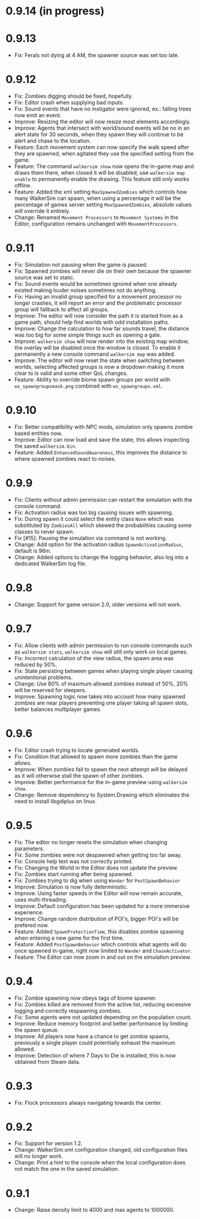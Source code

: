 # 0.9.14 (in progress)

# 0.9.13
- Fix: Ferals not dying at 4 AM, the spawner source was set too late.

# 0.9.12
- Fix: Zombies digging should be fixed, hopefully.
- Fix: Editor crash when supplying bad inputs.
- Fix: Sound events that have no instigator were ignored, ex.: falling trees now emit an event.
- Improve: Resizing the editor will now resize most elements accordingly.
- Improve: Agents that intersect with world/sound events will be no in an alert state for 30 seconds, when they spawn they will continue to be alert and chase to the location.
- Feature: Each movement system can now specify the walk speed after they are spawned, when agitated they use the specified setting from the game.
- Feature: The command `walkersim show` now opens the in-game map and draws them there, when closed it will be disabled, use `walkersim map enable` to permanently enable the drawing. This feature still only works offline.
- Feature: Added the xml setting `MaxSpawnedZombies` which controls how many WalkerSim can spawn, when using a percentage it will be the percentage of games server setting `MaxSpawnedZombies`, absolute values will override it entirely.
- Change: Renamed `Movement Processors` to `Movement Systems` in the Editor, configuration remains unchanged with `MovementProcessors`.

# 0.9.11
- Fix: Simulation not pausing when the game is paused.
- Fix: Spawned zombies will never die on their own because the spawner source was set to static.
- Fix: Sound events would be sometimes ignored when one already existed making louder noises sometimes not do anything.
- Fix: Having an invalid group specified for a movement processor no longer crashes, it will report an error and the problematic processor group will fallback to affect all groups.
- Improve: The editor will now consider the path it is started from as a game path, should help find worlds with odd installation paths.
- Improve: Change the calculation to how far sounds travel, the distance was too big for some simple things such as opening a gate.
- Improve: `walkersim show` will now render into the existing map window, the overlay will be disabled once the window is closed. To enable it permanently a new console command `walkersim map` was added.
- Improve: The editor will now reset the state when switching between worlds, selecting affected groups is now a dropdown making it more clear to is valid and some other QoL changes. 
- Feature: Ability to override biome spawn groups per world with `ws_spawngroupsmask.png` combined with `ws_spawngroups.xml`.

# 0.9.10
- Fix: Better compatibility with NPC mods, simulation only spawns zombie based entities now.
- Improve: Editor can now load and save the state, this allows inspecting the saved `walkersim.bin`.
- Feature: Added `EnhancedSoundAwareness`, this improves the distance to where spawned zombies react to noises.
 
# 0.9.9
- Fix: Clients without admin permission can restart the simulation with the console command.
- Fix: Activation radius was too big causing issues with spawning.
- Fix: During spawn it could select the entity class `None` which was substituted by `ZombiesAll` which skewed the probabilities causing some classes to never spawn.
- Fix [#15]: Pausing the simulation via command is not working.
- Change: Add option for the activation radius `SpawnActivationRadius`, default is 96m.
- Change: Added options to change the logging behavior, also log into a dedicated WalkerSim log file.

# 0.9.8
- Change: Support for game version 2.0, older versions will not work.

# 0.9.7
- Fix: Allow clients with admin permission to run console commands such as `walkersim stats`, `walkersim show` will still only work on local games.
- Fix: Incorrect calculation of the view radius, the spawn area was reduced by 50%.
- Fix: State persisting between games when playing single player causing unintentional problems.
- Change: Use 80% of maximum allowed zombies instead of 50%, 20% will be reserved for sleepers.
- Improve: Spawning logic now takes into account how many spawned zombies are near players preventing one player taking all spawn slots, better balances multiplayer games.

# 0.9.6
- Fix: Editor crash trying to locate generated worlds.
- Fix: Condition that allowed to spawn more zombies than the game allows.
- Improve: When zombies fail to spawn the next attempt will be delayed as it will otherwise stall the spawn of other zombies.
- Improve: Better performance for the in-game preview using `walkersim show`.
- Change: Remove dependency to System.Drawing which eliminates the need to install libgdiplus on linux.

# 0.9.5
- Fix: The editor no longer resets the simulation when changing parameters.
- Fix: Some zombies were not despawned when getting too far away.
- Fix: Console help text was not correctly printed.
- Fix: Changing the World in the Editor does not update the preview.
- Fix: Zombies start running after being spawned.
- Fix: Zombies trying to dig when using `Wander` for `PostSpawnBehavior`
- Improve: Simulation is now fully deterministic.
- Improve: Using faster speeds in the Editor will now remain accurate, uses multi-threading.
- Improve: Default configuration has been updated for a more immersive experience.
- Improve: Change random distribution of POI's, bigger POI's will be prefered now.
- Feature: Added `SpawnProtectionTime`, this disables zombie spawning when entering a new game for the first time.
- Feature: Added `PostSpawnBehavior` which controls what agents will do once spawned in-game, right now limited to `Wander` and `ChaseActivator`.
- Feature: The Editor can now zoom in and out on the simulation preview.

# 0.9.4
- Fix: Zombie spawning now obeys tags of biome spawner.
- Fix: Zombies killed are removed from the active list, reducing excessive logging and correctly respawning zombies.
- Fix: Some agents were not updated depending on the population count.
- Improve: Reduce memory footprint and better performance by limiting the spawn queue.
- Improve: All players now have a chance to get zombie spawns, previously a single player could potentially exhaust the maximum allowed.
- Improve: Detection of where 7 Days to Die is installed, this is now obtained from Steam data.

# 0.9.3
- Fix: Flock processors always navigating towards the center.

# 0.9.2
- Fix: Support for version 1.2.
- Change: WalkerSim.xml configuration changed, old configuration files will no longer work.
- Change: Print a hint to the console when the local configuration does not match the one in the saved simulation.

# 0.9.1
- Change: Raise density limit to 4000 and max agents to 1000000.

